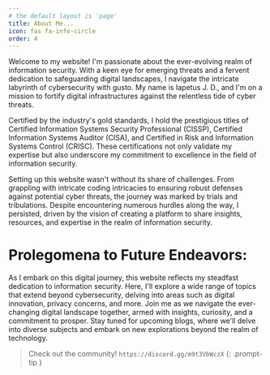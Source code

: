 ```yaml
---
# the default layout is 'page'
title: About Me...
icon: fas fa-info-circle
order: 4
---
```


Welcome to my website! I'm passionate about the ever-evolving realm of information security. With a keen eye for emerging threats and a fervent dedication to safeguarding digital landscapes, I navigate the intricate labyrinth of cybersecurity with gusto. My name is Iapetus J. D., and I'm on a mission to fortify digital infrastructures against the relentless tide of cyber threats.

Certified by the industry's gold standards, I hold the prestigious titles of Certified Information Systems Security Professional (CISSP), Certified Information Systems Auditor (CISA), and Certified in Risk and Information Systems Control (CRISC). These certifications not only validate my expertise but also underscore my commitment to excellence in the field of information security.

Setting up this website wasn't without its share of challenges. From grappling with intricate coding intricacies to ensuring robust defenses against potential cyber threats, the journey was marked by trials and tribulations. Despite encountering numerous hurdles along the way, I persisted, driven by the vision of creating a platform to share insights, resources, and expertise in the realm of information security.

# Prolegomena to Future Endeavors:

As I embark on this digital journey, this website reflects my steadfast dedication to information security. Here, I'll explore a wide range of topics that extend beyond cybersecurity, delving into areas such as digital innovation, privacy concerns, and more. Join me as we navigate the ever-changing digital landscape together, armed with insights, curiosity, and a commitment to prosper. Stay tuned for upcoming blogs, where we'll delve into diverse subjects and embark on new explorations beyond the realm of technology.

> Check out the community! `https://discord.gg/m9t3VbWczX`
{: .prompt-tip }
